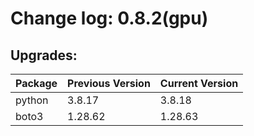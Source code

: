 # Change log: 0.8.2(gpu)

## Upgrades: 

Package | Previous Version | Current Version
---|---|---
python|3.8.17|3.8.18
boto3|1.28.62|1.28.63

